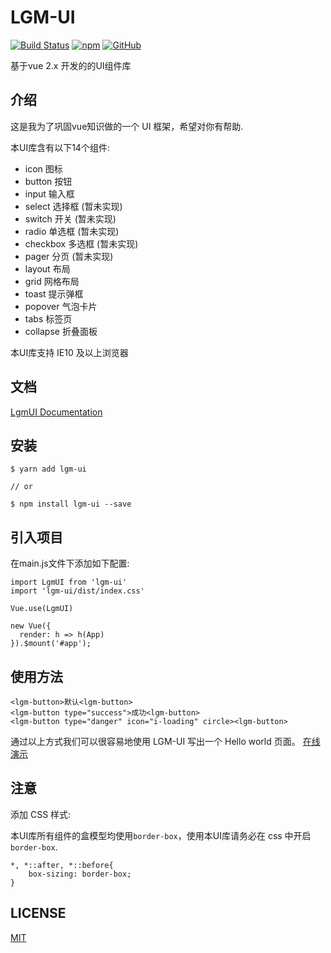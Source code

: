 # LGM-UI 

[![Build Status](https://travis-ci.org/Hentaitang/Lgm-UI.svg?branch=master)](https://travis-ci.org/Hentaitang/Lgm-UI)
[![npm](https://img.shields.io/npm/v/lgm-ui)](https://www.npmjs.com/package/lgm-ui)
[![GitHub](https://img.shields.io/github/license/Hentaitang/Lgm-UI)](https://github.com/Hentaitang/Lgm-UI/blob/master/LICENSE)

基于vue 2.x 开发的的UI组件库
## 介绍

这是我为了巩固vue知识做的一个 UI 框架，希望对你有帮助.

本UI库含有以下14个组件:
- icon 图标
- button 按钮
- input 输入框
- select 选择框 (暂未实现)
- switch 开关 (暂未实现)
- radio 单选框 (暂未实现)
- checkbox 多选框 (暂未实现)
- pager 分页 (暂未实现)
- layout 布局
- grid 网格布局
- toast 提示弹框
- popover 气泡卡片
- tabs 标签页
- collapse 折叠面板

本UI库支持 IE10 及以上浏览器

## 文档
[LgmUI Documentation](https://hentaitang.github.io/Lgm-UI/)
## 安装
```$xslt
$ yarn add lgm-ui

// or

$ npm install lgm-ui --save
```
## 引入项目
在main.js文件下添加如下配置:
```$xslt
import LgmUI from 'lgm-ui'
import 'lgm-ui/dist/index.css'

Vue.use(LgmUI)

new Vue({
  render: h => h(App)
}).$mount('#app');
```
## 使用方法
```$xslt
<lgm-button>默认<lgm-button>
<lgm-button type="success">成功<lgm-button>
<lgm-button type="danger" icon="i-loading" circle><lgm-button>
```
通过以上方式我们可以很容易地使用 LGM-UI 写出一个 Hello world 页面。 [在线演示](https://codesandbox.io/s/fptfq)

## 注意
添加 CSS 样式:

本UI库所有组件的盒模型均使用```border-box```，使用本UI库请务必在 css 中开启```border-box```. 
```$xslt
*, *::after, *::before{
    box-sizing: border-box;
}
```

## LICENSE
[MIT](https://github.com/Hentaitang/Lgm-UI/blob/master/LICENSE)
